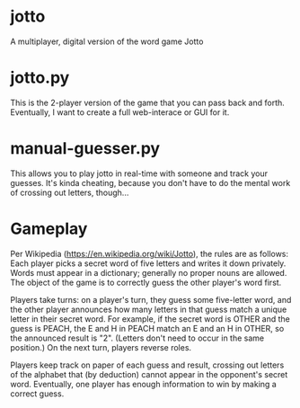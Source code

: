 # jotto
A multiplayer, digital version of the word game Jotto

# jotto.py
This is the 2-player version of the game that you can pass back and forth. Eventually, I want to create a full web-interace or GUI for it.

# manual-guesser.py 
This allows you to play jotto in real-time with someone and track your guesses. It's kinda cheating, because you don't have to do the mental work of crossing out letters, though...

# Gameplay
Per Wikipedia (https://en.wikipedia.org/wiki/Jotto), the rules are as follows:
Each player picks a secret word of five letters and writes it down privately. Words must appear in a dictionary; generally no proper nouns are allowed. The object of the game is to correctly guess the other player's word first.

Players take turns: on a player's turn, they guess some five-letter word, and the other player announces how many letters in that guess match a unique letter in their secret word. For example, if the secret word is OTHER and the guess is PEACH, the E and H in PEACH match an E and an H in OTHER, so the announced result is "2". (Letters don't need to occur in the same position.) On the next turn, players reverse roles.

Players keep track on paper of each guess and result, crossing out letters of the alphabet that (by deduction) cannot appear in the opponent's secret word. Eventually, one player has enough information to win by making a correct guess.

